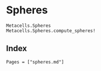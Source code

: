 # Spheres

```@docs
Metacells.Spheres
Metacells.Spheres.compute_spheres!
```

## Index

```@index
Pages = ["spheres.md"]
```
